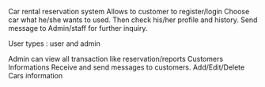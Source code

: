 Car rental reservation system
Allows to customer to register/login
Choose car what he/she wants to used.
Then check his/her profile and history.
Send message to Admin/staff for further inquiry.

User types : user and admin

Admin can view all transaction like reservation/reports
Customers Informations
Receive and send messages to customers.
Add/Edit/Delete Cars information
